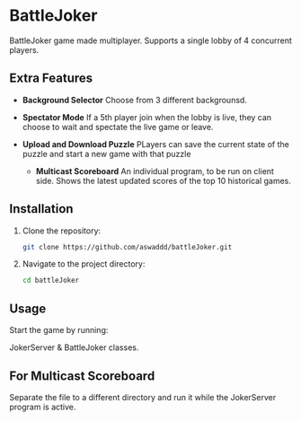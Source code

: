 # BattleJoker

BattleJoker game made multiplayer. Supports a single lobby of 4 concurrent players.

## Extra Features

- **Background Selector**
    Choose from 3 different backgrounsd.
  
- **Spectator Mode**
    If a 5th player join when the lobby is live, they can choose to wait and spectate the live game or leave.
  
- **Upload and Download Puzzle**
    PLayers can save the current state of the puzzle and start a new game with that puzzle

  - **Multicast Scoreboard**
    An individual program, to be run on client side. Shows the latest updated scores of the top 10 historical games.
  
## Installation

1. Clone the repository:
    ```bash
    git clone https://github.com/aswaddd/battleJoker.git
    ```
2. Navigate to the project directory:
    ```bash
    cd battleJoker
    ```

## Usage

Start the game by running:

JokerServer & BattleJoker classes.

## For Multicast Scoreboard

Separate the file to a different directory and run it while the JokerServer program is active.
